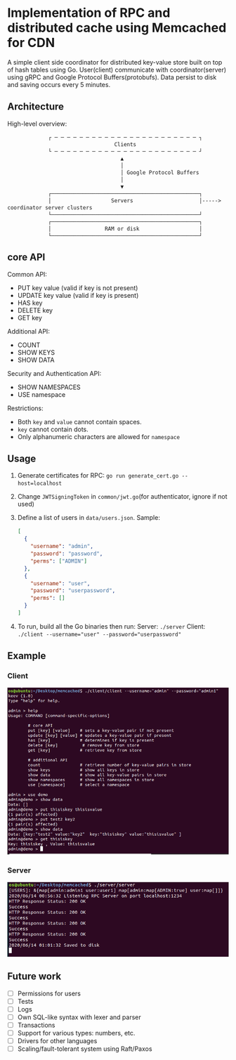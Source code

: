 # Implementation of RPC and distributed cache using Memcached for CDN

A simple client side coordinator for distributed key-value store built on top of hash tables using Go. User(client) communicate with coordinator(server) using gRPC and Google Protocol Buffers(protobufs). Data persist to disk and saving occurs every 5 minutes.

## Architecture

High-level overview:  

                 ┌ ─ ─ ─ ─ ─ ─ ─ ─ ─ ─ ─ ─ ─ ─ ─ ─ ─ ─ ─ ─ ─ ─ ─ ┐
                                      Clients
                 └ ─ ─ ─ ─ ─ ─ ─ ─ ─ ─ ─ ─ ─ ─ ─ ─ ─ ─ ─ ─ ─ ─ ─ ┘
                                        ▲
                                        │
                                        │ Google Protocol Buffers
                                        │
                                        ▼
                 ┌───────────────────────────────────────────────┐
                 │                   Servers                     │-----> coordinator server clusters
                 └───────────────────────────────────────────────┘
                 ┌───────────────────────────────────────────────┐
                 │                 RAM or disk                   │
                 └───────────────────────────────────────────────┘

## core API

Common API:  
- PUT key value (valid if key is not present)
- UPDATE key value (valid if key is present)
- HAS key
- DELETE key
- GET key

Additional API:  
- COUNT
- SHOW KEYS
- SHOW DATA

Security and Authentication API:  
- SHOW NAMESPACES
- USE namespace

Restrictions:  
* Both `key` and `value` cannot contain spaces.
* `key` cannot contain dots.
* Only alphanumeric characters are allowed for `namespace`

## Usage

1. Generate certificates for RPC: `go run generate_cert.go --host=localhost`

2. Change `JWTSigningToken` in `common/jwt.go`(for authenticator, ignore if not used)

3. Define a list of users in `data/users.json`.
    Sample:
    ```json
    [
      {
        "username": "admin",
        "password": "password",
        "perms": ["ADMIN"]
      },
      {
        "username": "user",
        "password": "userpassword",
        "perms": []
      }
    ]
    ```

4. To run, build all the Go binaries then run:
Server: `./server`
Client: `./client --username="user" --password="userpassword"`

## Example

### Client

![client.png](img/client.png)

### Server

![server.png](img/server.png)

## Future work

- [ ] Permissions for users
- [ ] Tests
- [ ] Logs
- [ ] Own SQL-like syntax with lexer and parser
- [ ] Transactions
- [ ] Support for various types: numbers, etc.
- [ ] Drivers for other languages
- [ ] Scaling/fault-tolerant system using Raft/Paxos
